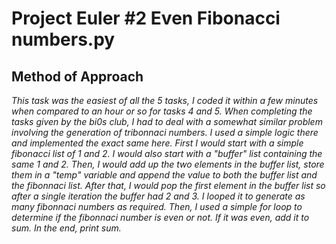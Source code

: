 # **Project Euler #2 Even Fibonacci numbers.py**
## **Method of Approach**
*This task was the easiest of all the 5 tasks, I coded it within a few minutes when compared to an hour or so for tasks 4 and 5. When completing the tasks given by the bi0s club, I had to deal with a somewhat similar problem involving the generation of tribonnaci numbers. I used a simple logic there and implemented the exact same here. First I would start with a simple fibonacci list of 1 and 2. I would also start with a "buffer" list containing the same 1 and 2. Then, I would add up the two elements in the buffer list, store them in a "temp" variable and append the value to both the buffer list and the fibonnaci list. After that, I would pop the first element in the buffer list so after a single iteration the buffer had 2 and 3. I looped it to generate as many fibonnaci numbers as required. Then, I used a simple for loop to determine if the fibonnaci number is even or not. If it was even, add it to sum. In the end, print sum.*
